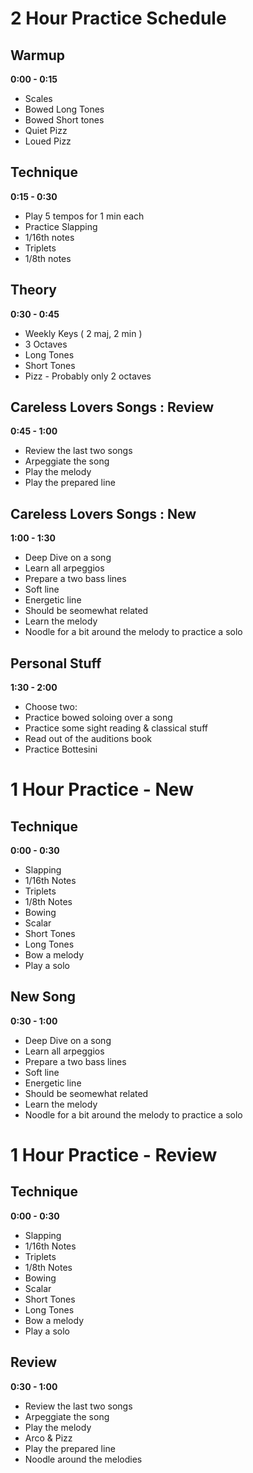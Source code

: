 # 2 Hour Practice Schedule

## Warmup
**0:00 - 0:15**

- Scales
- Bowed Long Tones
- Bowed Short tones
- Quiet Pizz
- Loued Pizz


## Technique
**0:15 - 0:30**

- Play 5 tempos for 1 min each
- Practice Slapping
 - 1/16th notes
 - Triplets
 - 1/8th notes

## Theory
**0:30 - 0:45**

- Weekly Keys ( 2 maj, 2 min )
 - 3 Octaves
 - Long Tones
 - Short Tones
 - Pizz - Probably only 2 octaves

## Careless Lovers Songs : Review
**0:45 - 1:00**

- Review the last two songs
 - Arpeggiate the song
 - Play the melody
 - Play the prepared line

## Careless Lovers Songs : New
**1:00 - 1:30**

- Deep Dive on a song
 - Learn all arpeggios
 - Prepare a two bass lines
  - Soft line
  - Energetic line
  - Should be seomewhat related
 - Learn the melody
 - Noodle for a bit around the melody to practice a solo

## Personal Stuff
**1:30 - 2:00**

- Choose two:
 - Practice bowed soloing over a song
 - Practice some sight reading & classical stuff
 - Read out of the auditions book
 - Practice Bottesini



# 1 Hour Practice - New

## Technique
**0:00 - 0:30**

- Slapping
 - 1/16th Notes
 - Triplets
 - 1/8th Notes
- Bowing
 - Scalar
 - Short Tones
 - Long Tones
 - Bow a melody
 - Play a solo

## New Song
**0:30 - 1:00**

- Deep Dive on a song
 - Learn all arpeggios
 - Prepare a two bass lines
  - Soft line
  - Energetic line
  - Should be seomewhat related
 - Learn the melody
 - Noodle for a bit around the melody to practice a solo


 # 1 Hour Practice - Review

## Technique
**0:00 - 0:30**

- Slapping
 - 1/16th Notes
 - Triplets
 - 1/8th Notes
- Bowing
 - Scalar
 - Short Tones
 - Long Tones
 - Bow a melody
 - Play a solo

## Review
**0:30 - 1:00**

- Review the last two songs
 - Arpeggiate the song
 - Play the melody
  - Arco & Pizz
 - Play the prepared line
 - Noodle around the melodies
